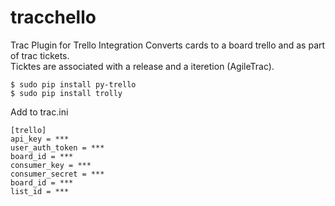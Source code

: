 tracchello
==========

Trac Plugin for Trello Integration
Converts cards to a board trello and as part of trac tickets.   
Ticktes are associated with a release and a iteretion (AgileTrac).  


    $ sudo pip install py-trello  
    $ sudo pip install trolly  


Add to trac.ini 

    [trello]  
    api_key = ***  
    user_auth_token = ***  
    board_id = ***  
    consumer_key = ***  
    consumer_secret = ***  
    board_id = ***  
    list_id = ***  

